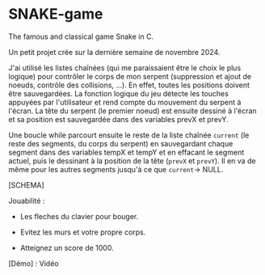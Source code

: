# SNAKE-game
The famous and classical game Snake in C. 

Un petit projet crée sur la dernière semaine de novembre 2024. 

J'ai utilisé les listes chaînées (qui me paraissaient être le choix le plus logique) pour contrôler le corps de mon serpent (suppression et ajout de noeuds, contrôle des collisions, ...). En effet, toutes les positions doivent être sauvegardées. 
La fonction logique du jeu détecte les touches appuyées par l'utilisateur et rend compte du mouvement du serpent à l'écran. 
La tête du serpent (le premier noeud) est ensuite dessiné à l'écran et sa position est sauvegardée dans des variables prevX et prevY. 

Une boucle while parcourt ensuite le reste de la liste chaînée `current` (le reste des segments, du corps du serpent) 
en sauvegardant chaque segment dans des variables tempX et tempY et en effacant le segment actuel, puis le dessinant à la position de la tête (`prevX` et `prevY`). Il en va de même pour les autres segments jusqu'à ce que `current`-> NULL. 

[SCHEMA] 

Jouabilité : 
- Les fleches du clavier pour bouger.

- Evitez les murs et votre propre corps. 

- Atteignez un score de 1000.

[Démo] : Vidéo


